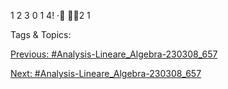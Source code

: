  
1 2 3
0 1 4!
·
2 1

   Tags & Topics:
   

[Previous: #Analysis-Lineare_Algebra-230308_657](Analysis-Lineare_Algebra-230308_657.md)

[Next: #Analysis-Lineare_Algebra-230308_657](Analysis-Lineare_Algebra-230308_657.md)